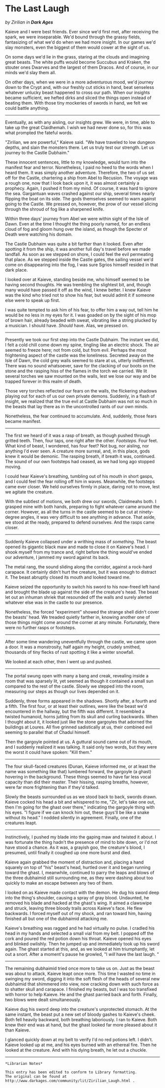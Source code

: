 # The Last Laugh

_by Zirilian in **Dark Ages**_

Kaieve and I were best friends. Ever since we'd first met, after receiving the
spark, we were inseparable. We'd bound through the grassy fields, fantasizing
of what we'd do when we had more insight. In our games we'd slay monsters, even
the biggest of them would cower at the sight of us.

On some days we'd lie in the grass, staring at the clouds and imagining great
beasts. The white puffs would become Succubus and Kraken, the stouter ones
Dwarves and the largest of them Dracos. And of course, in our minds we'd slay
them all.

On other days, when we were in a more adventurous mood, we'd journey down to
the Crypt and, with our freshly cut sticks in hand, beat senseless whatever
unlucky beast happened to cross our path. When our insights became sufficient,
we hefted dirks and sliced the things open instead of beating them. With those
tiny mockeries of swords in hand, we felt we could battle anything.

***

Eventually, as with any aisling, our insights grew. We were, in time, able to
take up the great Claidhemah. I wish we had never done so, for this was what
prompted the fateful words.

"Zirilian, we are powerful," Kaieve said. "We have traveled to low dungeon
depths, and slain the monsters there. Let us truly test our strength. Let us
journey to the Castle Dubhaim."

These innocent sentences, little to my knowledge, would turn into the manifest
fear and terror. Nonetheless, I paid no heed to the words when I heard them. It
was simply another adventure. Therefore, the two of us set off for the Castle,
chartering a ship from Abel to Recusion. The voyage was a rough one, now that I
look back upon it, it was almost certainly a prophecy. Again, I pushed it from
my mind. Of course, it was hard to ignore the sea. Gargantuan waves crashed
against our ship, several times nearly flipping the boat on its side. The gods
themselves seemed to warn against going to the Castle. We pressed on, however,
the prow of our vessel slicing through the shroud of fog like a sharpened
knife.

Within three days' journey from Abel we were within sight of the Isle of Dawn.
Even at the time I thought the thing poorly named, for an endless cloud of fog
and gloom hung over the island, as though the Specter of Death were watching
his domain.

The Castle Dubhaim was quite a bit farther than it looked. Even after spotting
it from the ship, it was another full day's travel before we made landfall. As
soon as we stepped on shore, I could feel the evil permeating that place. As we
stepped inside the Castle gates, the sailing vessel we'd come on disappearing
into the fog, I was sure Sgrios himself resided in that dark place.

I looked over at Kaieve, standing beside me, who himself seemed to be having
second thoughts. He was trembling the slightest bit, and, though many would
have passed it off as the wind, I knew better. I knew Kaieve was the kind who
tried not to show his fear, but would admit it if someone else were to speak up
first.

I was quite tempted to ask him of his fear, to offer him a way out, tell him he
would be no less in my eyes for it. I was goaded on by the sight of his mop of
brown hair, already beaded with sweat, vibrating like a string plucked by a
musician. I should have. _Should_ have. Alas, we pressed on.

***

Presently we took our first step into the Castle Dubhaim. The instant we did, I
felt a cold chill come down my spine, tingling like an electric shock. The air
seemed to freeze here; not from cold, but from evil. Perhaps the most
frightening aspect of the castle was the loneliness. Secreted away on the Isle
of Dawn, the cold grey walls seemed to stare at us, utterly indifferent. There
was no sound whatsoever, save for the clacking of our boots on the stone and
the rasping hiss of the flames in the torch we carried. We lit several torches
we saw mounted on the walls, lest we lose our way and be trapped forever in
this realm of death.

Those very torches reflected our fears on the walls, the flickering shadows
playing out for each of us our own private demons. Suddenly, in a flash of
insight, we realized that the true evil at Castle Dubhaim was not so much in
the beasts that lay there as in the uncontrolled rants of our own minds.

Nonetheless, the fear continued to accumulate. And, suddenly, those fears
became manifest.

***

The first we heard of it was a rasp of breath, as though pushed through gritted
teeth. Then, four taps, one right after the other. _Footsteps_. Four feet. What
kind of beast, I wondered, has four feet? Not bug, nor aisling, nor anything
I'd ever seen. A creature more surreal, and, in this place, gods knew it would
be demonic. The rasping breath, if breath it was, continued. The sound of our
own footsteps had ceased, as we had long ago stopped moving.

I could hear Kaieve's breathing, tumbling out of his mouth in short gasps, and
I could feel the fear rolling off him in waves. Meanwhile, the footsteps came
ever closer. We held ourselves firmly in place, daring not to move, lest we
agitate the creature.

With the subtlest of motions, we both drew our swords, Claidmeahs both. I
grasped mine with both hands, preparing to fight whatever came around the
corner. However, as all the turns in the castle seemed to be cut at ninety-
degree angles, it was very difficult to see anything in advance. That aside, we
stood at the ready, prepared to defend ourselves. And the rasps came closer.

***

Suddenly Kaieve collapsed under a writhing mass of _something_. The beast
opened its gigantic black maw and made to close it on Kaieve's head. I shook
myself from my trance and, right before the thing would've ended our adventure,
I jammed my sword against its back.

The metal rang, the sound sliding along the corridor, against a rock-hard
carapace. It certainly didn't hurt the creature, but it was enough to distract
it. The beast abruptly closed its mouth and looked toward me.

Kaieve seized the opportunity to switch his sword to his now-freed left hand
and brought the blade up against the side of the creature's head. The beast let
out an inhuman shriek that resounded off the walls and surely alerted whatever
else was in the castle to our presence.

Nonetheless, the forced "experiment" showed the strange shell didn't cover the
beasts' head. We treaded quietly farther in, knowing another one of those
things might come around the corner at any minute. Fortunately, there were no
further rasps or footsteps.

***

After some time wandering uneventfully through the castle, we came upon a door.
It was a monstrosity, half again my height, crudely smithed, thousands of tiny
flecks of rust spotting it like a winter snowfall.

We looked at each other, then I went up and pushed.

***

The portal swung open with many a bang and creak, revealing inside a room that
was sparsely lit, yet seemed as though it contained a small sun compared to the
rest of the castle. Slowly we stepped into the room, measuring our steps as
though our lives depended on it.

Suddenly, three forms appeared in the shadows. Shortly after, a fourth and a
fifth. The first four, or at least their outlines, were like the beast we'd
encountered in the hallway, but the fifth was different. It resembled a twisted
humanoid, horns jutting from its skull and curling backwards. When I thought
about it, it looked just like the stone gargoyles that adorned the buildings at
Loures. All five grinned sadistically at us, their combined evil seeming to
parallel that of Chadul himself.

Then the gargoyle pointed at us. A guttural sound came out of its mouth, and I
suddenly realized it was talking. It said only two words, but they were the
worst it could have spoken: "Kill them."

***

The four skull-faced creatures (Dunan, Kaieve informed me, or at least the name
was something like that) lumbered forward, the gargoyle (a ghast) hovering in
the background. These things seemed to have far less vocal capacity than did
their master. Their hissing, rasping breaths, however, were far more
frightening than if they'd talked.

Slowly the beasts surrounded us as we stood back to back, swords drawn. Kaieve
cocked his head a bit and whispered to me, "Zir, let's take one out, then I'm
going for the ghast over there," indicating the gargoyle thing with his eyes.
"I figure if we can knock him out, these guys'll be like a snake without its
head." I nodded silently in agreement. Finally, one of the creatures leapt.

***

Instinctively, I pushed my blade into the gaping maw and twisted it about. I
was fortunate the thing hadn't the presence of mind to bite down, or I'd not
have stood a chance. As it was, a grayish goo, the creature's blood, I
presumed, until finally it coughed up one more burst and died.

Kaieve again grabbed the moment of distraction and, placing a hand squarely on
top of "his" beast's head, hurtled over it and began running toward the ghast.
I, meanwhile, continued to parry the leaps and blows of the three dubhaimid
still surrounding me, as they were dashing about too quickly to make an escape
between any two of them.

I looked on as Kaieve made contact with the demon. He dug his sword deep into
the thing's shoulder, causing a spray of gray blood. Undaunted, he removed his
blade and hacked at the ghast's wing. It aimed a clawswipe and struck, leaving
three bloody trails across Kaieve's face. He flew backwards. I forced myself
out of my shock, and ran toward him, having finished all but one of the
dubhaimid attacking me.

Kaieve's breathing was ragged and he had virtually no pulse. I cradled his head
in my hands and selected a small vial from my belt. I popped off the cork and
poured the red potion down his throat. Kaieve opened his eyes and blinked
owlishly. Then he jumped up and immediately took up his sword again. The ghast
started at this, and, as we looked at him triumphantly, let out a snort. After
a moment's pause he growled, "I _will_ have the last laugh. "

***

The remaining dubhaimid tried once more to take us on. Just as the beast was
about to attack, Kaieve leapt once more. This time I wasted no time in swinging
my sword, digging it into the soft flesh of the heads of several new dubhaimid
that shimmered into view, now cracking down with such force as to shatter skull
and carapace. I finished my beasts, but I was too transfixed with horror to
help Kaieve. He and the ghast parried back and forth. Finally, two blows were
dealt simultaneously.

Kaieve dug his sword deep into the creature's unprotected stomach. At the same
instant, the beast put a new set of bloody gashes to Kaieve's cheek. Both fell
heavily backward, both breathing laboriously. I ran to Kaieve. Both knew their
end was at hand, but the ghast looked far more pleased about it than Kaieve.

I glanced quickly down at my belt to verify I'd no red potions left. I didn't.
Kaieve looked up at me, and his eyes burned with an ethereal fire. Then he
looked at the creature. And with his dying breath, he let out a chuckle.

***

```
*Librarian Notes*

This entry has been edited to conform to Library formatting.
The original can be found at http://www.darkages.com/community/lit/Zirilian_Laugh.html .
```
